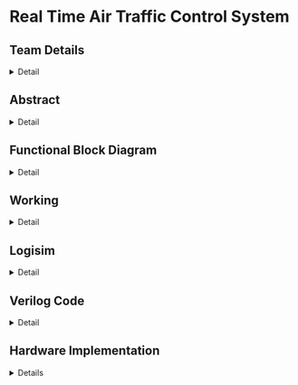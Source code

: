 # Real Time Air Traffic Control System

## Team Details
<details>
  <summary>Detail</summary>

  > Semester: 3rd Sem B. Tech. CSE

  > Section: S1

  > Member-1: Himanshu Singh Patel, 231CS127, himanshusinghpatel.231cs127@nitk.edu.in

  > Member-2: Nishant Kumar, 231CS140, nishantkumar.231cs140@nitk.edu.in

  > Member-3: R Adithya, 231CS146, r.231cs146@nitk.edu.in
</details>


## Abstract
<details>
  <summary>Detail</summary>
  
### Problem Statement and Solution:
  
 This project focuses on developing a Real-Time Air Traffic Control system utilizing digital logic gates to automate key tasks performed by airport control towers. Air traffic control (ATC) is critical for ensuring the safe and efficient operation of airports, where numerous tasks like managing landings, take-offs, and emergencies are traditionally handled by humans. However, human intervention is prone to errors. To address this, we present a fully automated Real-Time Air Traffic Control system, which performs all essential tasks such as runway clearance, weather sensing, terminal and gate chooser and emergency management without manual input. It replaces manual operations with a fully automated process. 
  
### Motivation:
 The motivation for this project arises from the need to reduce human intervention in ATC processes and minimize the possibility of human error, particularly in critical situations like emergency landings and many more. By leveraging digital circuits, the system ensures faster, more accurate decision-making in real-time, thereby enhancing both safety and operational efficiency. In an environment where even minor delays or mistakes can have serious consequences, automating such processes can significantly improve airport management, especially when multiple variables like weather conditions, runway availability, and aircraft fuel status must be considered simultaneously.

### Features:
  Our automated ATC system processes data from aircraft sensors (range, speed, altitude, fuel level) and weather sensors. It features RADAR for monitoring incoming planes
 and an automatic emergency management system that prioritizes landings for aircraft with
 low fuel or damage, dispatching ground vehicles when needed. The system prevents landings
 if fuel levels are too high till it reaches a safe threshold, handles emergencies, and prioritizes
 aircraft based on fuel status, improving safety and reliability through full automation.
</details>

## Functional Block Diagram
<details>
  <summary>Detail</summary><br>
  <details>
  <summary>Detailed Diagram:</summary><br>

![S1-T15-ATC drawio1](https://github.com/user-attachments/assets/2180479f-c7b7-4f76-8cf6-069899c3aba1)  
</details>
  
  

Simplified Diagram:

![S1-T15 simplifiedATC drawio](https://github.com/user-attachments/assets/239b9ec2-c1e0-4eae-b124-1f402589f111)

</details>


## Working
<details>
  <summary>Detail</summary>

  ![Basic Structure](https://github.com/user-attachments/assets/48b6d6b2-4258-4859-89f3-08b8b56e760d)

<br>

   Figure.1 shown above ids the basic structure of the model. There are 3 Runways 0,1 and 2, and 5
 gates 0,1,2,3 and 4. Gate 0 and runway 0 is meant only for emergency situations and the other 2
 runways and 4 gates are used for regular working.<br>
 1. Basic Inputs and MVC (Fig.3 and Fig.4)<br> This module is used to take in all of the basic
 inputs from plane like speed, range and altitude. An MVC is also attached to reduce the errors
 in the data received. The output given is basically the input that is maximum in number.<br>
 2. Radar Detection: (Fig.5) <br>This module is used to detect all the planes that are arriving
 towards the airport.<br>
 3. Timer 15 sec: (Fig.6)<br> This module is used to start a the timer. Its implemented using T
 f
 lipflops (Counter Construction). It send a signal as soon as it becomes Zero.<br>
 4. Binary to BCD, BCD to Display: (Fig.8 and Fig.9)<br> This module is used to convert Binary
 Number into BCD so that it can be used to display in the 7 segment display.<br>
 5. Pulse Generator: (Fig.10) <br>This module is used to generate a single pulse from a stagnant
 input. This is done is using a D flip flop which creates delay by atleast 1 clock pulse. This is
 used to reset all the timers used once the plane is done landing or taking off. This is connected
 to radar, so when next plane comes, all the timers are reset.<br>
 6. Custom Comparator: (Fig.10) <br>This module is used in take off section to compare the gate
 input with 3 and then the runway is assigned based which gate is chosen. If gate 1,2 is chosen,
 runway 1 is allocated, else runway 2.<br>

 ###  Initial Inputs (Start)
 
  The process begins with the system receiving inputs from two different sources, depending on whether the aircraft is landing or taking off.
Landing:      The system gets inputs from a radar that detects an aircraft approaching for landing.
Takeoff:       The plane sends a signal indicating it’s ready to take off. This includes the gate number. 
Simultaneously, weather conditions are monitored to ensure it is safe for either landing or takeoff.

 ### Landing Process
  Flight Detection using Radar
  Once a flight is detected, the system receives data from multiple sensors aboard the plane, such as  speed, range, height, fuel level, and emergency status.
   Weather data is also gathered from the ATC.
  
  Fuel Status and Emergency Handling <br>
  Low fuel:
   The system also checks the plane’s fuel level and whether there is any emergency situation.
It automatically considers the situation to be an emergency when fuel is low and when fuel is in excess, its let to be in air until it reaches optimum level. 
Emergency Handling 
The AND, OR  gate is used to detect emergencies by verifying two conditions:
	
  
  If both conditions are met, the AND gate outputs true, signaling an emergency.
  In such cases, the system immediately allocates a dedicated emergency runway and dispatches ground support vehicles such as ambulances and fire trucks to assist the aircraft.
  If no emergency is detected, the system proceeds with checking weather conditions and runway vacancy.
  Weather Checking and Runway Vacancy
   Once the plane’s status is confirmed (no emergency), the system checks the weather conditions  and whether the runway is available for landing.
   Weather Check Using OR Gate
  The OR gate is used to evaluate weather conditions.
 If any part of the weather input is favorable (such as visibility, wind speed, etc.), the system allows the operation to proceed.
For example, if visibility is good and wind speed is within limits, the OR gate outputs true, and the system moves to check runway availability.
However, if all weather conditions are unfavorable, the system waits until the weather improves. We use 12 second timer for that.
Runway Vacancy Using D FlipFlop:<br>
   Once weather conditions are favorable, the system checks runway availability. An AND gate verifies two conditions:<br>
  	Weather is favorable.<br>
	Runway is vacant.<br>
  If both conditions are true, respective runway is assigned and the plane is cleared for landing.
  Runway Allocation <br>

The D FlipFlop is the core of this system, to handle the runway assignment. The status of both the
 runways is given using D FlipFlop.<br>
 • D FF Values:<br>
 o 0: Represents that Runway is available and should be assigned.<br>
 o 1: Represents that Runway is occupied.<br>
 If the runway is occupied, the system waits until it becomes vacant, or it engages a 9-second timer
 to avoid long delays. Once the timer stops, the counter is reset to 0 and the same process is repeated
 (in this case runway 1 is allocated). If weather is not good and fuel is excess then there is a timer
 of 9 second. Second Timer If the runway remains occupied, the system initiates a 15-second timer.
 The NOT gate initially holds the allocation, but after 15 seconds, the signal flips, allowing the
 system to proceed even if the runway is still technically occupied. The AND gate checks that both
 the weather remains favorable and the 15-second timer has expired. Once both conditions are met,
 the system allocates the runway for landing. <br>
  Gate Allocation<br>
  The system checks the corresponding gates using the D flip-flops. Each D flip-flop stores either a 0 (indicating the gate is free) or a 1 (indicating the gate is occupied). 
  The system sequentially checks each flip-flop to determine if a gate is available:
	If a gate's flip-flop stores 0, that gate is immediately assigned to the aircraft, and the flip-flop is updated to store 1, marking the gate as occupied.
	If the flip-flop stores 1, the system continues to check the next gate in the sequence.
  In cases where all gates for the selected runway are occupied (i.e., all flip-flops store 1), a timer is triggered. 
  After a specified period, the timer automatically makes one gate vacant by resetting its flip-flop to 0, indicating the gate is free for assignment.
  The system then assigns the newly vacated gate to the aircraft and updates the flip-flop accordingly.
  This method ensures efficient gate utilization while maintaining real-time tracking of gate statuses through the D flip-flops. 
  The memory of the system is dynamically updated based on the status of the gates, ensuring that the system operates smoothly even during peak traffic periods.

### Takeoff
   Takeoff Clearance<br>
   Once the system confirms the runway is clear and weather conditions are favorable, the plane is cleared for takeoff.
   If the runway is occupied for more than 15 seconds, the system forces the allocation to avoid excessive delays.
   Once the plane takes off, it exits the system.<br>
   	Weather Input:<br>
   	This input ensures that the system only allows takeoffs when weather conditions are clear.
   It works in conjunction with logic gates (AND/OR) to either allow or block the process based on the weather.
   	Gate Inputs:<br>
   	Planes waiting for takeoff are represented by gate inputs. Gates 1, 2, and 3 correspond to Runway 1, while Gates 4, 5, and 6 correspond to Runway
    The system prioritizes runway assignment based on the plane’s gate: Runway 1 for gates 1–3, and Runway 2 for gates 4–6.<br>
   	Runway Assigner:<br>
     This module checks the availability of the preferred runway based on gate input.<br>
    If the preferred runway is busy, the system assigns the other runway.<br>
    If both runways are occupied, it triggers a 15-second timer before rechecking availability.<br>
  	Timers:<br>
   	A 9-second timer is used once a runway is assigned to check if the weather remains clear. After the timer finishes, the plane can proceed if conditions are favorable.
    A 9-second timer is triggered if both runways are busy, pausing the system before rechecking runway availability.
      Logic Gates and Runway Status:<br>
  	Logic gates like AND and OR manage the flow of signals, ensuring that takeoffs are only allowed when both the runway is free and the weather is clear. The system also tracks the status of runways (busy or free) using these gates.<br>

  In essence, this circuit automates runway assignments, using logic gates and timers to manage conflicts, weather conditions, and runway availability effectively.
  In summary, the ATC system uses logic gates and a timer to manage inputs and conditions effectively.
  The gates ensure that all necessary factors, such as weather, runway availability, and emergency status, are checked and validated before an aircraft is cleared for takeoff or landing.
  The 9-second and 9 second timer helps prevent unnecessary delays, making the system efficient and responsive.<br>

### Truth Table:

![TT](https://github.com/user-attachments/assets/3b6ef3e3-0c5e-4a55-b729-e4dd0cb8dd51)


  
</details>

## Logisim
<details>
  <summary>Detail</summary><br>  

  ### Main Circuit:
  
  ![MainCircuit](https://github.com/user-attachments/assets/6a7df0f9-e028-40a0-a0a0-25b8abc2bfc7)
  


### Radar Input:
![Radar Input](https://github.com/user-attachments/assets/709f26f1-416b-45c6-bcb4-939615090a14)

### Basic Plane Inputs:
![Plane Input](https://github.com/user-attachments/assets/3a55c208-2f63-4706-8e0d-e993521ab382)

### Fuel Inputs:

![Fuel Input](https://github.com/user-attachments/assets/3c720905-95ff-4e64-994d-0d95049fc5f9)


### Majority Circuit Voting:
![Majority Voting Circuit](https://github.com/user-attachments/assets/e4d686e0-f012-4a0b-8244-25b1461a1dd8)

### Custom Comparator:

![Custom Comparator](https://github.com/user-attachments/assets/eb9de4a0-8bc3-408c-84be-1858dce84a3b)

### Counter:
![Counter](https://github.com/user-attachments/assets/c3eabb94-da63-4d7a-bc51-0e5707d3fff5)

### Timer 12 sec:
![Timer 12](https://github.com/user-attachments/assets/57dcde00-4f99-4b2c-86eb-2bf0607d6338)


### Timer 15 sec:
![Timer 15](https://github.com/user-attachments/assets/1ea9113c-757e-4d9d-b14a-b3894b9dbe03)


### Binary To BCD:
![Binary To BCD](https://github.com/user-attachments/assets/abc5d38f-f67d-4bd9-b50e-35fc7ca7c5aa)


### BCD To Display:

![BCD To Display](https://github.com/user-attachments/assets/fbbb09b2-a8b4-4dc1-82ed-de3cd5bfc10e)


### Pulse Generator:
![Pulse Generator](https://github.com/user-attachments/assets/3b0129f5-300e-4ab4-a7ed-d888ef0085d5)



### Binary To Display:
![Binary to Display](https://github.com/user-attachments/assets/7d24819a-bc04-4543-9dd1-629c69cbfe91)


### Gate Chooser Display:

![Gate chooser display](https://github.com/user-attachments/assets/19071ceb-c179-41f6-86fc-30b61c057a52)

### Gate Number Display:

![Gate Display](https://github.com/user-attachments/assets/03a25d7a-93fe-4711-ac9f-7adb534b430a)


</details>

## Verilog Code
<details>
  <summary>Detail</summary>
  
  ### Gatelevel

    module AirTrafficControl(
    input wire weather, speed, range, altitude,  
    input wire [1:0] fuel,                      
    input wire emergency,                       
    input wire takeoff_signal,                  
    input wire [2:0] gate_number,               
    output wire [1:0] allocated_runway,         
    output wire [2:0] allocated_gate,           
    output wire timer_active,                   
    output wire [3:0] timer_value               
    );

    wire opt_conditions, fuel_ok, fuel_excess, fuel_shortage;
    wire runway1_available, runway2_available, use_runway1, use_runway2;
    wire [1:0] selected_runway;

    // Weather, speed, range, altitude should be optimum
    and (opt_conditions, weather, speed, range, altitude);

    // Check fuel status: 
    and (fuel_ok, ~fuel[1], fuel[0]);  
    and (fuel_excess, fuel[1], fuel[0]);  
    and (fuel_shortage, ~fuel[1], ~fuel[0]);  

    // Emergency case or fuel shortage --> allocate runway 0
    wire emergency_or_fuel_shortage;
    or (emergency_or_fuel_shortage, emergency, fuel_shortage);

    // Runway allocation logic
    wire runway1_free, runway2_free;  
    not (runway1_available, runway1_free);  
    not (runway2_available, runway2_free); 

    // Runway 1 allocation if all conditions are optimum and it's available
    and (use_runway1, opt_conditions, runway1_available, fuel_ok);

    // Runway 2 allocation if Runway 1 is occupied and it's available
    and (use_runway2, opt_conditions, runway2_available, fuel_ok);

        assign selected_runway = (use_runway1) ? 2'b01 : 
                             (use_runway2) ? 2'b10 : 
      2'b00;  

    // Output assigned runway
    assign allocated_runway = emergency_or_fuel_shortage ? 2'b00 : selected_runway;

    // Simple gate allocation: this is a simplified version
    wire [2:0] next_gate_runway1 = 3'b001;  // Fixed gate numbers for now
    wire [2:0] next_gate_runway2 = 3'b100;

    assign allocated_gate = (allocated_runway == 2'b01) ? next_gate_runway1 :
                            (allocated_runway == 2'b10) ? next_gate_runway2 : 3'b000;  // Default gate 0 for runway 0

    // Timer logic
    wire weather_bad, start_timer_fuel_excess;
    not (weather_bad, weather);
    and (start_timer_fuel_excess, fuel_excess, ~emergency);

    assign timer_active = weather_bad | start_timer_fuel_excess;
    assign timer_value = (weather_bad) ? 4'b1100 :  // 12 seconds
                        (start_timer_fuel_excess) ? 4'b1111 :  // 15 seconds
                        4'b0000;  // Default, no timer

    endmodule

  ### Behavioural 
    module AirTrafficControl(
    input radar,
    input wire weather, speed, range, altitude,  
    input wire [1:0] fuel,                      
    input wire emergency,                       
    input wire takeoff_signal,                  
    input wire [2:0] gate_number,               
    output reg [1:0] allocated_runway,          
    output reg [2:0] allocated_gate,            
    output reg timer_active,                    
    output reg [3:0] timer_value                
     );

    // Runway availability and gate allocation status
    reg runway1_occupied = 0;  
    reg runway2_occupied = 0;  
    reg [2:0] next_gate_runway1 = 3'b001;  
    reg [2:0] next_gate_runway2 = 3'b100;
    
    always @(*) begin
        allocated_runway = 2'b00;  
        allocated_gate = 3'b000;   
        timer_active = 0;
        timer_value = 4'b0000;

        // Landing part
        if (emergency || (fuel == 2'b00)) begin
            // Emergency or fuel shortage, allocate runway 0 (emergency)
            allocated_runway = 2'b00;
            allocated_gate = 3'b000; 
        end
        else if (weather && speed && range && altitude && (fuel == 2'b10 || fuel == 2'b01)) begin
            // All conditions are optimum, allocate runway 1 first
            if (!runway1_occupied) begin
                allocated_runway = 2'b01;  
                allocated_gate = next_gate_runway1;
            end
            else if (!runway2_occupied) begin
                allocated_runway = 2'b10;  
                allocated_gate = next_gate_runway2;
            end
        end
        else if (!weather) begin
            // If weather is not good, start a 12-second timer before allocating
            timer_active = 1;
            timer_value = 4'b1100;
            allocated_runway = (!runway1_occupied) ? 2'b01 : 2'b10; 
            allocated_gate = (!runway1_occupied) ? next_gate_runway1 : next_gate_runway2;
        end
        else if (fuel == 2'b11) begin
            // Fuel is in excess, start a 15-second timer before allocating
            timer_active = 1;
            timer_value = 4'b1111;
            allocated_runway = (!runway1_occupied) ? 2'b01 : 2'b10;  
            allocated_gate = (!runway1_occupied) ? next_gate_runway1 : next_gate_runway2;
        end

        if (allocated_runway == 2'b01) begin
            next_gate_runway1 = next_gate_runway1 + 1;
            if (next_gate_runway1 > 3'b011) next_gate_runway1 = 3'b001;  // Reset gate to 1 after 3
            runway1_occupied = 1;
        end
        else if (allocated_runway == 2'b10) begin
            next_gate_runway2 = next_gate_runway2 + 1;
            if (next_gate_runway2 > 3'b110) next_gate_runway2 = 3'b100; 
            runway2_occupied = 1;
        end

        // Takeoff part
        if (takeoff_signal) begin
            if (!weather) begin
                // Weather is not good, start 15 seconds countdown
                timer_active = 1;
                timer_value = 4'b1111; 
            end
            allocated_runway = (gate_number <= 3) ? 2'b01 : 2'b10;  
        end
    end
    endmodule


### Testbench

     module AirTrafficControl_tb;

    // Inputs
    reg radar;
    reg weather;
    reg speed;
    reg range;
    reg altitude;
    reg [1:0] fuel;
    reg emergency;
    reg takeoff_signal;
    reg [2:0] gate_number;

    // Outputs
    wire [1:0] allocated_runway;
    wire [2:0] allocated_gate;
    wire timer_active;
    wire [3:0] timer_value;

    AirTrafficControl uut (
        .weather(weather), 
        .speed(speed), 
        .range(range), 
        .altitude(altitude), 
        .fuel(fuel), 
        .emergency(emergency), 
        .takeoff_signal(takeoff_signal), 
        .gate_number(gate_number), 
        .allocated_runway(allocated_runway), 
        .allocated_gate(allocated_gate), 
        .timer_active(timer_active), 
        .timer_value(timer_value)
    );

    initial begin
        $monitor("Time: %4t | Emergency: %b | Weather: %b | Speed: %b | Range: %b | Altitude: %b | Fuel: %b | Timer Active: %b | Timer Value: %d| Allocated Runway: %b | Allocated Gate: %b ", 
            $time, emergency, weather, speed, range, altitude, fuel, timer_active, timer_value, allocated_runway, allocated_gate);

        // Initialize Inputs
        radar = 0;
        weather = 1;
        speed = 1;
        range = 1;
        altitude = 1;
        fuel = 2'b00;
        emergency = 0;
        takeoff_signal = 0;
        gate_number = 3'b000;

        // Emergency scenario - Runway 0 should be allocated
        #10;
        radar= 1;
        emergency = 1;
        #10 fuel = 2'b01;

        //  Fuel shortage (emergency scenario) - Runway 0 should be allocated
        #10  emergency = 0;

        //Everything normal
        #10  fuel = 2'b01;  

        // Weather not good - Start 12-second timer, then allocate available runway
        #10 weather = 1;
        #10 weather = 0; 

        //  Fuel excess - Start 15-second timer, then allocate available runway
        #10 fuel = 2'b11; 
        #10 fuel = 2'b10; 

        // Takeoff Part//
        // Weather not good for takeoff, timer countdown
        #10 takeoff_signal = 1; gate_number = 3'b001; weather = 0;

        $monitor("Time: %4t | Weather: %b | Takeoff Signal: %b | Gate: %b | Timer Active: %b | Timer Value: %d| Allocated Runway: %b ", 
            $time, weather, takeoff_signal, gate_number, timer_active, timer_value, allocated_runway);

        #10 weather = 1; 

        // Test 8: Takeoff with gate 4, Runway 2 should be allocated
        #10 gate_number = 3'b100; 
        #10 gate_number = 3'b110;

        #10 $finish;
    end

    endmodule
   
</details>

## Hardware Implementation
<details>
  <summary>Details</summary>

<br>Above shown fig (Figure. 14) is the scaled down and optimised version of the ATC using Logisim.
 The input module remains the same except that the MVC is removed. The timer for weather in
 the take off part in the original detailed implementation is combined with the timer in landing part.
 So whenever weather is not feasible for any operation, the timer is turned on and after it stops
 we assume that the weather is good and the signal is given. This is done just to reduce number
 of inputs in the working (All the tasks were meant to be automated). A minor change is also in
 the gate assigner and runway assigner circuit which does the job as mentioned in the abstract and
working part (Refer Fig.15 and Fig.16). Runway assigner is enabled once all the values are optimum
 and once the runway is assigned, the gate is allocated and the landing procedure terminates. In case
 of emergency, its directly directed to Runway 0 and Gate 0, irrespective of what the inputs are, once
 the plane is detected.<br>
 Take off procedure is pretty simple, where the gate input is compared with 3 using custom
 comparator (Refer Fig.21). If it is less than 4, then Runway 1 is allocated. If its more than 3,
 Runway 2 is allocated.<br>



### Images:
<details>
  <summary>Main Circuit</summary><br>
	
  ![Main RTATC](https://github.com/user-attachments/assets/da636c6d-9580-450d-b54a-6d9fde53700d)
	
</details>

<details>
  <summary>Runway Checker</summary><br>

 ![Runway Checker](https://github.com/user-attachments/assets/c78028c6-8b22-4dc5-9dac-aebd5aa4f40b)

	
</details>

<details>
  <summary>Gate Checker</summary><br>
	
![Gate Checker](https://github.com/user-attachments/assets/297c6aef-4376-4930-9908-d2eb1da79025)

</details>

<details>
  <summary>Gate Status to BCD and Runway Status to BCD</summary><br>

  ![Gate Status To Binary](https://github.com/user-attachments/assets/b3f71a13-ee2e-4334-8c5d-bc17fa20903b)

![Runway to Display](https://github.com/user-attachments/assets/f5927ea7-bc1b-4083-852e-6b0baea2be1a)


</details>

<details>
  <summary>Pulse Generator</summary><br>
	
![Pulse Gen](https://github.com/user-attachments/assets/e63ee5b6-0d9a-4467-b768-480ab2adce51)



</details>

<details>
  <summary>Timer 9 sec</summary><br>

![Timer 9 sec](https://github.com/user-attachments/assets/3424d826-cc08-4b57-b2cd-1d1ec54c2176)


</details>

<details>
  <summary>Custom Comparator</summary><br>

 
![Custom Comparator](https://github.com/user-attachments/assets/1d3af52c-effa-4a3f-98c8-8dbd0fe47a05)


</details>

 
</details>



